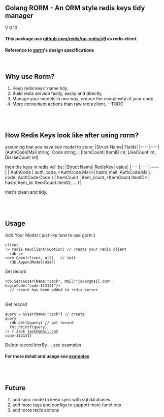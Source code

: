 ## Golang RORM - An ORM style redis keys tidy manager 
V 0.10
#### This package use [github.com/redis/go-redis/v9](https://github.com/redis/go-redis/v9) as redis client.
#### Reference to [gorm](https://gorm.io/gorm)'s design specifications
<br/>

## Why use Rorm?<br/>
1. Keep redis keys' name tidy.
2. Build redis service fastly, easily and directly.
3. Manage your models in one way, reduce the complexity of your code.
4. More convenient actions than raw redis client. --TODO
<br/><br/><br/><br/>

## How Redis Keys look like after using rorm?<br/>
assuming that you have two model to store:
|Struct Name| Fields|
|----|----|
|AuthCode|Mail string, Code string, |
|ItemCount| ItemID int, LikeCount int, DislikeCount int|

then the keys in redis will be:
|Struct Name| RedisKey| value|
|----|----| ---- |
| AuthCode | auth_code_<AuthCode.Mail>| hash{ mail: AuthCode.Mail, code: AuthCode.Code }
| ItemCount | item_count_<ItemCount.ItemID>| hash{ item_id: ItemCount.ItemID, ... }|

that's clean and tidy.
<br/><br/><br/>
<br/>
## Usage<br/>
 Add Your Model ( just like how to use gorm )<br/><br/>
<code>client := redis.NewClient(&Option) // create your redis client<br/>
&nbsp;rdb := rorm.Open(client, nil) &nbsp; // init<br/>
&nbsp;rdb.AppendModel(User)
</code>
<br/>

Set record<br/><br/>
<code>rdb.Set(&User{Name:"Jack", Mail:"jack@gmail.com", LoginCode:"code-113121"})<br/>
&nbsp;// record has been added to redis server
</code>
<br/>

Get record <br/><br/>
<code>query = &User{Name:"Jack"} // create query <br/>
&nbsp;rdb.Get(&query) // get record<br/>
&nbsp;fmt.Printf(query) // { Jack jack@gmail.com code-113121}
</code>

Delete record IncrBy ... see examples

#### For more detail and usage see [examples](examples/example.go)
<br/><br/>

## Future
1. add sync mode to keep sync with sql databases
2. add more tags and configs to support more functions
3. add more redis actions
